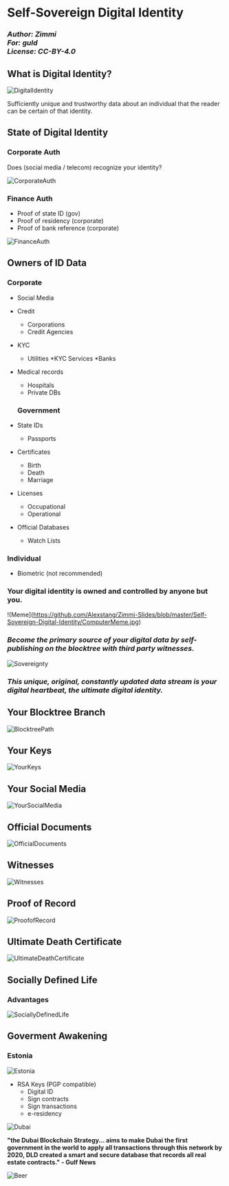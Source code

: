 # Self-Sovereign Digital Identity

### *Author: Zimmi* <br> *For: guld* <br> *License: CC-BY-4.0*

## What is Digital Identity?

![DigitalIdentity](https://github.com/Alexstang/Zimmi-Slides/blob/master/Self-Sovereign-Digital-Identity/OnlineIdentity.jpg)

Sufficiently unique and trustworthy data about an individual that the reader can be certain of that identity.

## State of Digital Identity

### Corporate Auth

Does (social media / telecom) recognize your identity?

![CorporateAuth](https://github.com/Alexstang/Zimmi-Slides/blob/master/Self-Sovereign-Digital-Identity/CorporateAuth.jpg)

### Finance Auth

* Proof of state ID (gov)
* Proof of residency (corporate)
* Proof of bank reference (corporate)

![FinanceAuth](https://github.com/Alexstang/Zimmi-Slides/blob/master/Self-Sovereign-Digital-Identity/FinanceAuth.jpg)

## Owners of ID Data

### Corporate   

* Social Media
* Credit
    * Corporations
    * Credit Agencies
* KYC
    * Utilities
    *KYC Services
    *Banks
* Medical records
    * Hospitals
    * Private DBs
    
    ### Government
    
* State IDs
    * Passports
* Certificates
    * Birth
    * Death
    * Marriage
* Licenses
    * Occupational
    * Operational
* Official Databases
    * Watch Lists
    
### Individual
* Biometric
(not recommended)

### Your digital identity is owned and controlled by anyone but you.

!(Meme](https://github.com/Alexstang/Zimmi-Slides/blob/master/Self-Sovereign-Digital-Identity/ComputerMeme.jpg)

### *Become the primary source of your digital data by self-publishing on the blocktree with third party witnesses.*

![Sovereignty](https://github.com/Alexstang/Zimmi-Slides/blob/master/Self-Sovereign-Digital-Identity/Sovereignty.jpg)

### *This unique, original, constantly updated data stream is your digital heartbeat, the ultimate digital identity.*

## Your Blocktree Branch

![BlocktreePath](https://github.com/Alexstang/Zimmi-Slides/blob/master/Self-Sovereign-Digital-Identity/BlocktreePath.jpg)

## Your Keys

![YourKeys](https://github.com/Alexstang/Zimmi-Slides/blob/master/Self-Sovereign-Digital-Identity/YourKeys.jpg)

## Your Social Media

![YourSocialMedia](https://github.com/Alexstang/Zimmi-Slides/blob/master/Self-Sovereign-Digital-Identity/YourSocialMedia.jpg)

## Official Documents

![OfficialDocuments](https://github.com/Alexstang/Zimmi-Slides/blob/master/Self-Sovereign-Digital-Identity/OfficialDocuments.jpg)

## Witnesses

![Witnesses](https://github.com/Alexstang/Zimmi-Slides/blob/master/Self-Sovereign-Digital-Identity/Witnesses.jpg)

## Proof of Record

![ProofofRecord](https://github.com/Alexstang/Zimmi-Slides/blob/master/Self-Sovereign-Digital-Identity/ProofOfRecord.jpg)

## Ultimate Death Certificate

![UltimateDeathCertificate](https://github.com/Alexstang/Zimmi-Slides/blob/master/Self-Sovereign-Digital-Identity/UltimateDeathCertificate.jpg)

## Socially Defined Life

### Advantages

![SociallyDefinedLife](https://github.com/Alexstang/Zimmi-Slides/blob/master/Self-Sovereign-Digital-Identity/SociallyDefinedLife.jpg)

## Goverment Awakening

### Estonia

![Estonia](https://github.com/Alexstang/Zimmi-Slides/blob/master/Self-Sovereign-Digital-Identity/Estonia.jpg)  
 
* RSA Keys (PGP compatible)
    * Digital ID
    * Sign contracts
    * Sign transactions
    * e-residency
    
![Dubai](https://github.com/Alexstang/Zimmi-Slides/blob/master/Self-Sovereign-Digital-Identity/Dubai.jpg)

**"the Dubai Blockchain Strategy... aims to make Dubai the first government in the world to apply all transactions through this network by 2020, DLD created a smart and secure database that records all real estate contracts." - Gulf News**

![Beer](https://github.com/Alexstang/Zimmi-Slides/blob/master/Self-Sovereign-Digital-Identity/Beer.jpg)
